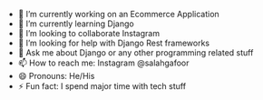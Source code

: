 - 🔭 I’m currently working on an Ecommerce Application
- 🌱 I’m currently learning Django
- 👯 I’m looking to collaborate Instagram
- 🤔 I’m looking for help with Django Rest frameworks
- 💬 Ask me about Django or any other programming related stuff
- 📫 How to reach me: Instagram @salahgafoor 
- 😄 Pronouns: He/His
- ⚡ Fun fact: I spend major time with tech stuff

